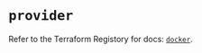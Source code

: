# `provider`

Refer to the Terraform Registory for docs: [`docker`](https://www.terraform.io/docs/providers/docker).
